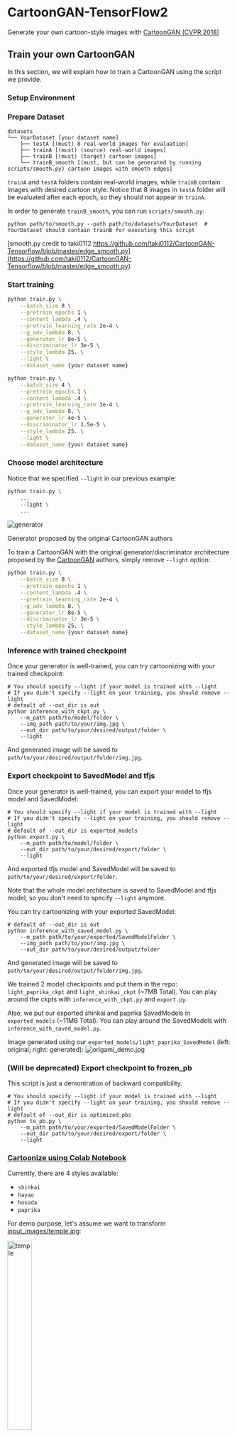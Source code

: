 # CartoonGAN-TensorFlow2
Generate your own cartoon-style images with [CartoonGAN (CVPR 2018)](http://openaccess.thecvf.com/content_cvpr_2018/papers/Chen_CartoonGAN_Generative_Adversarial_CVPR_2018_paper.pdf)

## Train your own CartoonGAN

In this section, we will explain how to train a CartoonGAN using the script we provide.

### Setup Environment


### Prepare Dataset


```text
datasets
└── YourDataset [your dataset name]
    ├── testA [(must) 8 real-world images for evaluation]
    ├── trainA [(must) (source) real-world images]
    ├── trainB [(must) (target) cartoon images]
    └── trainB_smooth [(must, but can be generated by running scripts/smooth.py) cartoon images with smooth edges]
```    

`trainA` and `testA` folders contain real-world images, while `trainB` contain images with desired cartoon style. Notice that 8 images in `testA` folder will be evaluated after each epoch, so they should not appear in `trainA`. 

In order to generate `trainB_smooth`, you can run `scripts/smooth.py`:

```
python path/to/smooth.py --path path/to/datasets/YourDataset  # YourDataset should contain trainB for executing this script

```

[smooth.py credit to taki0112 https://github.com/taki0112/CartoonGAN-Tensorflow/blob/master/edge_smooth.py](https://github.com/taki0112/CartoonGAN-Tensorflow/blob/master/edge_smooth.py)

### Start training



```bash
python train.py \
    --batch_size 8 \
    --pretrain_epochs 1 \
    --content_lambda .4 \
    --pretrain_learning_rate 2e-4 \
    --g_adv_lambda 8. \
    --generator_lr 8e-5 \
    --discriminator_lr 3e-5 \
    --style_lambda 25. \
    --light \
    --dataset_name {your dataset name}
```


```bash
python train.py \
    --batch_size 4 \
    --pretrain_epochs 1 \
    --content_lambda .4 \
    --pretrain_learning_rate 1e-4 \
    --g_adv_lambda 8. \
    --generator_lr 4e-5 \
    --discriminator_lr 1.5e-5 \
    --style_lambda 25. \
    --light \
    --dataset_name {your dataset name}
```


### Choose model architecture

Notice that we specified `--light` in our previous example:

```bash
python train.py \
    ...
    --light \
    ...
```


![generator](images/generator.png)

Generator proposed by the original CartoonGAN authors 


To train a CartoonGAN with the original generator/discriminator architecture proposed by the [CartoonGAN](http://openaccess.thecvf.com/content_cvpr_2018/papers/Chen_CartoonGAN_Generative_Adversarial_CVPR_2018_paper.pdf) authors, simply remove `--light` option:

```bash
python train.py \
    --batch_size 8 \
    --pretrain_epochs 1 \
    --content_lambda .4 \
    --pretrain_learning_rate 2e-4 \
    --g_adv_lambda 8. \
    --generator_lr 8e-5 \
    --discriminator_lr 3e-5 \
    --style_lambda 25. \
    --dataset_name {your dataset name}
```

### Inference with trained checkpoint

Once your generator is well-trained, you can try cartoonizing with your trained checkpoint:

```
# You should specify --light if your model is trained with --light
# If you didn't specify --light on your training, you should remove --light
# default of --out_dir is out
python inference_with_ckpt.py \
    --m_path path/to/model/folder \
    --img_path path/to/your/img.jpg \
    --out_dir path/to/your/desired/output/folder \
    --light
```
And generated image will be saved to `path/to/your/desired/output/folder/img.jpg`.

### Export checkpoint to SavedModel and tfjs

Once your generator is well-trained, you can export your model to tfjs model and SavedModel:

```
# You should specify --light if your model is trained with --light
# If you didn't specify --light on your training, you should remove --light
# default of --out_dir is exported_models
python export.py \
    --m_path path/to/model/folder \
    --out_dir path/to/your/desired/export/folder \
    --light
```
And exported tfjs model and SavedModel will be saved to `path/to/your/desired/export/folder`.

Note that the whole model architecture is saved to SavedModel and tfjs model, so you don't need to specify `--light` anymore.

You can try cartoonizing with your exported SavedModel:

```
# default of --out_dir is out
python inference_with_saved_model.py \
    --m_path path/to/your/exported/SavedModelFolder \
    --img_path path/to/your/img.jpg \
    --out_dir path/to/your/desired/output/folder
```

And generated image will be saved to `path/to/your/desired/output/folder/img.jpg`.

We trained 2 model checkpoints and put them in the repo: `light_paprika_ckpt` and `light_shinkai_ckpt` (~7MB Total). You can play around the ckpts with `inference_with_ckpt.py` and `export.py`.

Also, we put our exported shinkai and paprika SavedModels in `exported_models` (~11MB Total). You can play around the SavedModels with `inference_with_saved_model.py`.

Image generated using our `exported_models/light_paprika_SavedModel` (left: original; right: generated):
![origami_demo.jpg](images/origami_demo.jpg)


### (Will be deprecated) Export checkpoint to frozen_pb

This script is just a demontration of backward compatibility.

```
# You should specify --light if your model is trained with --light
# If you didn't specify --light on your training, you should remove --light
# default of --out_dir is optimized_pbs
python to_pb.py \
    --m_path path/to/your/exported/SavedModelFolder \
    --out_dir path/to/your/desired/export/folder \
    --light
```


### [Cartoonize using Colab Notebook](https://colab.research.google.com/drive/1WIZBHix_cYIGsBKa4phIwCq5qXwO8fRX) 

Currently, there are 4 styles available:
- `shinkai`
- `hayao`
- `hosoda`
- `paprika`

For demo purpose, let's assume we want to transform [input_images/temple.jpg](input_images/temple.jpg):

<img src="input_images/temple.jpg" alt="temple" width="33%"/>

To cartoonize this image with `shinkai` and `hayao` styles, you can run:

```commandline
python cartoonize.py \
    --input_dir input_images \
    --output_dir output_images \
    --styles shinkai hayao \
    --comparison_view horizontal
```




## Acknowledgement
- Thanks to the author `[Chen et al., CVPR18]` who published this great work
- [CartoonGAN-Test-Pytorch-Torch](https://github.com/Yijunmaverick/CartoonGAN-Test-Pytorch-Torch) where we extracted pretrained Pytorch model weights for TensorFlow usage
- [TensorFlow](https://www.tensorflow.org/) which provide many useful tutorials for learning TensorFlow 2.0:
    - [Deep Convolutional Generative Adversarial Network](https://www.tensorflow.org/alpha/tutorials/generative/dcgan)
    - [Build a Image Input Pipeline](https://www.tensorflow.org/alpha/tutorials/load_data/images)
    - [Get started with TensorBoard](https://www.tensorflow.org/tensorboard/r2/get_started)
    - [Custom layers](https://www.tensorflow.org/tutorials/eager/custom_layers)
- [Google Colaboratory](https://colab.research.google.com/) which allow us to train the models and [cartoonize images](#cartoonize-using-colab-notebook) using free GPUs
- [TensorFlow.js](https://www.tensorflow.org/js) team which help us a lot when building the [online demo](https://leemeng.tw/generate-anime-using-cartoongan-and-tensorflow2-en.html) for CartoonGAN
- [taki0112/CartoonGAN-Tensorflow](https://github.com/taki0112/CartoonGAN-Tensorflow) where we modify [edge_smooth.py](https://github.com/taki0112/CartoonGAN-Tensorflow/blob/master/edge_smooth.py) to fit our needs 
